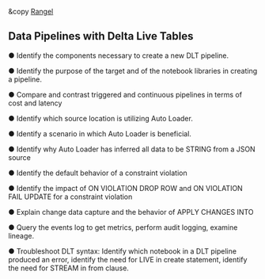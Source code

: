 &copy [Rangel](https://github.com/jtrangel)

## Data Pipelines with Delta Live Tables

● Identify the components necessary to create a new DLT pipeline.

● Identify the purpose of the target and of the notebook libraries in creating a pipeline.

● Compare and contrast triggered and continuous pipelines in terms of cost and latency

● Identify which source location is utilizing Auto Loader.

● Identify a scenario in which Auto Loader is beneficial.

● Identify why Auto Loader has inferred all data to be STRING from a JSON source

● Identify the default behavior of a constraint violation

● Identify the impact of ON VIOLATION DROP ROW and ON VIOLATION FAIL UPDATE for a constraint violation

● Explain change data capture and the behavior of APPLY CHANGES INTO

● Query the events log to get metrics, perform audit logging, examine lineage.

● Troubleshoot DLT syntax: Identify which notebook in a DLT pipeline produced an error, identify the need for LIVE in create statement, identify the need for STREAM in from clause.